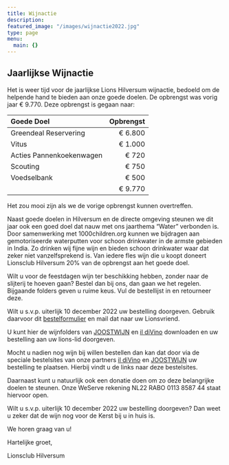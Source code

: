 ```yaml
---
title: Wijnactie
description:
featured_image: "/images/wijnactie2022.jpg"
type: page
menu:
  main: {}
---
```


## Jaarlijkse Wijnactie

Het is weer tijd voor de jaarlijkse Lions Hilversum wijnactie, bedoeld om de helpende hand te bieden aan onze goede doelen. De opbrengst was vorig jaar € 9.770. Deze opbrengst is gegaan naar:

|            Goede Doel                | Opbrengst |
|:------------------------------------ |----------:|
| Greendeal Reservering                |    € 6.800|
| Vitus                                |    € 1.000|
| Acties Pannenkoekenwagen             |      € 720|
| Scouting                             |      € 750|
| Voedselbank                          |      € 500|
|                                      |   €  9.770|

Het zou mooi zijn als we de vorige opbrengst kunnen overtreffen.

Naast goede doelen in Hilversum en de directe omgeving steunen we dit jaar ook een goed doel dat nauw met ons jaarthema “Water” verbonden is. Door samenwerking met 1000children.org kunnen we bijdragen aan gemotoriseerde waterputten voor schoon drinkwater in de armste gebieden in India. Zo drinken wij fijne wijn en bieden schoon drinkwater waar dat zeker niet vanzelfsprekend is. Van iedere fles wijn die u koopt doneert Lionsclub Hilversum 20% van de opbrengst aan het goede doel.

Wilt u voor de feestdagen wijn ter beschikking hebben, zonder naar de slijterij te hoeven gaan? Bestel dan bij ons, dan gaan we het regelen. Bijgaande folders geven u ruime keus. Vul de bestellijst in en retourneer deze.

Wilt u s.v.p. uiterlijk 10 december 2022 uw bestelling doorgeven. Gebruik daarvoor dit [bestelformulier](https://lionshilversum.nl/bestelformulier.xlsx) en mail dat naar uw Lionsvriend.

U kunt hier de wijnfolders van [JOOSTWIJN](https://lionshilversum.nl/joostwijn2022.pdf) en [il diVino](https://lionshilversum.nl/ildivino2022.pdf) downloaden en uw bestelling aan uw lions-lid doorgeven.

Mocht u nadien nog wijn bij willen bestellen dan kan dat door via de speciale bestelsites van onze partners [il diVino](https://www.ildivino-wijnwinkel.nl/c-5011658/lions-hilversum/) en [JOOSTWIJN](https://www.joostwijn.nl/c-4178902/lions-club-hilversum-wijnactie-2022-2023/) uw bestelling te plaatsen. Hierbij vindt u de links naar deze bestelsites.

Daarnaast kunt u natuurlijk ook een donatie doen om zo deze belangrijke doelen te steunen. Onze WeServe rekening NL22 RABO 0113 8587 44 staat hiervoor open.

Wilt u s.v.p. uiterlijk 10 december 2022 uw bestelling doorgeven? Dan weet u zeker dat de wijn nog voor de Kerst bij u in huis is.

We horen graag van u!

Hartelijke groet,

Lionsclub Hilversum
